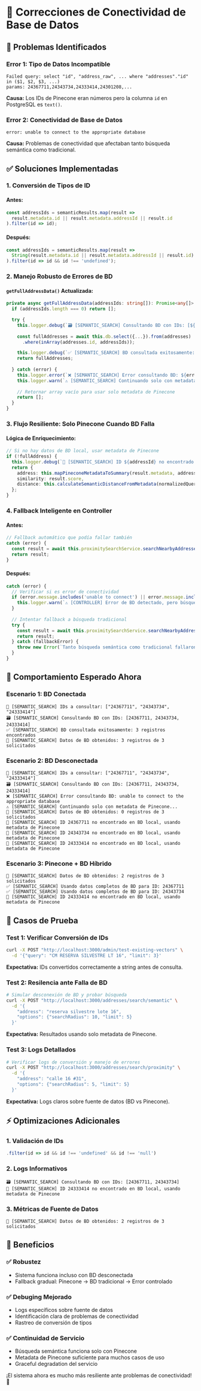 # 🔧 Correcciones de Conectividad de Base de Datos

## 🚨 Problemas Identificados

### Error 1: Tipo de Datos Incompatible
```
Failed query: select "id", "address_raw", ... where "addresses"."id" in ($1, $2, $3, ...)
params: 24367711,24343734,24333414,24301208,...
```

**Causa:** Los IDs de Pinecone eran números pero la columna `id` en PostgreSQL es `text()`.

### Error 2: Conectividad de Base de Datos
```
error: unable to connect to the appropriate database
```

**Causa:** Problemas de conectividad que afectaban tanto búsqueda semántica como tradicional.

## ✅ Soluciones Implementadas

### 1. **Conversión de Tipos de ID**

#### Antes:
```typescript
const addressIds = semanticResults.map(result => 
  result.metadata.id || result.metadata.addressId || result.id
).filter(id => id);
```

#### Después:
```typescript
const addressIds = semanticResults.map(result => 
  String(result.metadata.id || result.metadata.addressId || result.id)
).filter(id => id && id !== 'undefined');
```

### 2. **Manejo Robusto de Errores de BD**

#### `getFullAddressData()` Actualizada:
```typescript
private async getFullAddressData(addressIds: string[]): Promise<any[]> {
  if (addressIds.length === 0) return [];

  try {
    this.logger.debug(`🗃️ [SEMANTIC_SEARCH] Consultando BD con IDs: [${addressIds.join(', ')}]`);
    
    const fullAddresses = await this.db.select({...}).from(addresses)
      .where(inArray(addresses.id, addressIds));

    this.logger.debug(`✅ [SEMANTIC_SEARCH] BD consultada exitosamente: ${fullAddresses.length} registros encontrados`);
    return fullAddresses;
    
  } catch (error) {
    this.logger.error(`❌ [SEMANTIC_SEARCH] Error consultando BD: ${error.message}`);
    this.logger.warn(`⚠️ [SEMANTIC_SEARCH] Continuando solo con metadata de Pinecone...`);
    
    // Retornar array vacío para usar solo metadata de Pinecone
    return [];
  }
}
```

### 3. **Flujo Resiliente: Solo Pinecone Cuando BD Falla**

#### Lógica de Enriquecimiento:
```typescript
// Si no hay datos de BD local, usar metadata de Pinecone
if (!fullAddress) {
  this.logger.debug(`📌 [SEMANTIC_SEARCH] ID ${addressId} no encontrado en BD local, usando metadata de Pinecone`);
  return {
    address: this.mapPineconeMetadataToSummary(result.metadata, addressId),
    similarity: result.score,
    distance: this.calculateSemanticDistanceFromMetadata(normalizedQuery, result.metadata),
  };
}
```

### 4. **Fallback Inteligente en Controller**

#### Antes:
```typescript
// Fallback automático que podía fallar también
catch (error) {
  const result = await this.proximitySearchService.searchNearbyAddresses(request);
  return result;
}
```

#### Después:
```typescript
catch (error) {
  // Verificar si es error de conectividad
  if (error.message.includes('unable to connect') || error.message.includes('Failed query')) {
    this.logger.warn(`⚠️ [CONTROLLER] Error de BD detectado, pero búsqueda semántica puede continuar solo con Pinecone`);
  }
  
  // Intentar fallback a búsqueda tradicional
  try {
    const result = await this.proximitySearchService.searchNearbyAddresses(request);
    return result;
  } catch (fallbackError) {
    throw new Error(`Tanto búsqueda semántica como tradicional fallaron: ${error.message} | ${fallbackError.message}`);
  }
}
```

## 🎯 Comportamiento Esperado Ahora

### Escenario 1: BD Conectada
```
🧠 [SEMANTIC_SEARCH] IDs a consultar: ["24367711", "24343734", "24333414"]
🗃️ [SEMANTIC_SEARCH] Consultando BD con IDs: [24367711, 24343734, 24333414]
✅ [SEMANTIC_SEARCH] BD consultada exitosamente: 3 registros encontrados
🧠 [SEMANTIC_SEARCH] Datos de BD obtenidos: 3 registros de 3 solicitados
```

### Escenario 2: BD Desconectada
```
🧠 [SEMANTIC_SEARCH] IDs a consultar: ["24367711", "24343734", "24333414"]  
🗃️ [SEMANTIC_SEARCH] Consultando BD con IDs: [24367711, 24343734, 24333414]
❌ [SEMANTIC_SEARCH] Error consultando BD: unable to connect to the appropriate database
⚠️ [SEMANTIC_SEARCH] Continuando solo con metadata de Pinecone...
🧠 [SEMANTIC_SEARCH] Datos de BD obtenidos: 0 registros de 3 solicitados
📌 [SEMANTIC_SEARCH] ID 24367711 no encontrado en BD local, usando metadata de Pinecone
📌 [SEMANTIC_SEARCH] ID 24343734 no encontrado en BD local, usando metadata de Pinecone
📌 [SEMANTIC_SEARCH] ID 24333414 no encontrado en BD local, usando metadata de Pinecone
```

### Escenario 3: Pinecone + BD Híbrido
```
🧠 [SEMANTIC_SEARCH] Datos de BD obtenidos: 2 registros de 3 solicitados
✅ [SEMANTIC_SEARCH] Usando datos completos de BD para ID: 24367711
✅ [SEMANTIC_SEARCH] Usando datos completos de BD para ID: 24343734  
📌 [SEMANTIC_SEARCH] ID 24333414 no encontrado en BD local, usando metadata de Pinecone
```

## 🧪 Casos de Prueba

### Test 1: Verificar Conversión de IDs
```bash
curl -X POST "http://localhost:3000/admin/test-existing-vectors" \
  -d '{"query": "CM RESERVA SILVESTRE LT 16", "limit": 3}'
```

**Expectativa:** IDs convertidos correctamente a string antes de consulta.

### Test 2: Resilencia ante Falla de BD
```bash
# Simular desconexión de BD y probar búsqueda
curl -X POST "http://localhost:3000/addresses/search/semantic" \
  -d '{
    "address": "reserva silvestre lote 16",
    "options": {"searchRadius": 10, "limit": 5}
  }'
```

**Expectativa:** Resultados usando solo metadata de Pinecone.

### Test 3: Logs Detallados
```bash
# Verificar logs de conversión y manejo de errores
curl -X POST "http://localhost:3000/addresses/search/proximity" \
  -d '{
    "address": "calle 16 #31",
    "options": {"searchRadius": 5, "limit": 5}
  }'
```

**Expectativa:** Logs claros sobre fuente de datos (BD vs Pinecone).

## ⚡ Optimizaciones Adicionales

### 1. **Validación de IDs**
```typescript
.filter(id => id && id !== 'undefined' && id !== 'null')
```

### 2. **Logs Informativos**
```
🗃️ [SEMANTIC_SEARCH] Consultando BD con IDs: [24367711, 24343734]
📌 [SEMANTIC_SEARCH] ID 24333414 no encontrado en BD local, usando metadata de Pinecone
```

### 3. **Métricas de Fuente de Datos**
```
🧠 [SEMANTIC_SEARCH] Datos de BD obtenidos: 2 registros de 3 solicitados
```

## 🎉 Beneficios

### ✅ **Robustez**
- Sistema funciona incluso con BD desconectada
- Fallback gradual: Pinecone → BD tradicional → Error controlado

### ✅ **Debuging Mejorado**
- Logs específicos sobre fuente de datos
- Identificación clara de problemas de conectividad
- Rastreo de conversión de tipos

### ✅ **Continuidad de Servicio**
- Búsqueda semántica funciona solo con Pinecone
- Metadata de Pinecone suficiente para muchos casos de uso
- Graceful degradation del servicio

¡El sistema ahora es mucho más resiliente ante problemas de conectividad! 🚀
